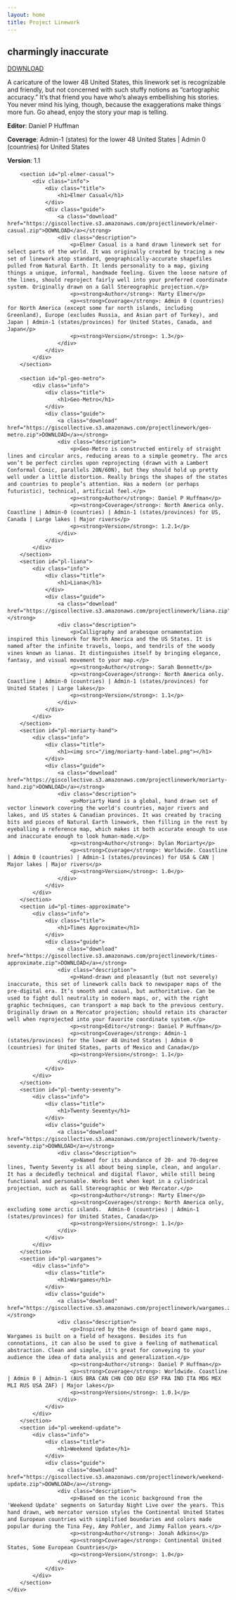 ```yaml
---
layout: home
title: Project Linework
---
```


<div id="home-main">
	<div class="wrapper">
		<section id="pl-charmingly-inaccurate">
			<div class="info">
				<div class="title">
					<h1>charmingly inaccurate</h1>
				</div>
				<div class="guide">
					<a class="download" href="https://giscollective.s3.amazonaws.com/projectlinework/charmingly-inaccurate.zip">DOWNLOAD</a></strong>
					<div class="description">
						<p>A caricature of the lower 48 United States, this linework set is recognizable and friendly, but not concerned with such stuffy notions as “cartographic accuracy.” It’s that friend you have who’s always embellishing his stories. You never mind his lying, though, because the exaggerations make things more fun. Go ahead, enjoy the story your map is telling.</p>
						<p><strong>Editor</strong>: Daniel P Huffman</p>
						<p><strong>Coverage</strong>: Admin-1 (states) for the lower 48 United States | Admin 0 (countries) for United States</p>
						<p><strong>Version</strong>: 1.1</p>
					</div>
				</div>
			</div>
		</section>

		<section id="pl-elmer-casual">
			<div class="info">
				<div class="title">
					<h1>Elmer Casual</h1>
				</div>
				<div class="guide">
					<a class="download" href="https://giscollective.s3.amazonaws.com/projectlinework/elmer-casual.zip">DOWNLOAD</a></strong>
					<div class="description">
						<p>Elmer Casual is a hand drawn linework set for select parts of the world. It was originally created by tracing a new set of linework atop standard, geographically-accurate shapefiles pulled from Natural Earth. It lends personality to a map, giving things a unique, informal, handmade feeling. Given the loose nature of the lines, should reproject fairly well into your preferred coordinate system. Originally drawn on a Gall Stereographic projection.</p>
						<p><strong>Author</strong>: Marty Elmer</p>
						<p><strong>Coverage</strong>: Admin 0 (countries) for North America (except some far north islands, including Greenland), Europe (excludes Russia, and Asian part of Turkey), and Japan | Admin-1 (states/provinces) for United States, Canada, and Japan</p>
						<p><strong>Version</strong>: 1.3</p>
					</div>
				</div>
			</div>
		</section>

		<section id="pl-geo-metro">
			<div class="info">
				<div class="title">
					<h1>Geo-Metro</h1>
				</div>
				<div class="guide">
					<a class="download" href="https://giscollective.s3.amazonaws.com/projectlinework/geo-metro.zip">DOWNLOAD</a></strong>
					<div class="description">
						<p>Geo-Metro is constructed entirely of straight lines and circular arcs, reducing areas to a simple geometry. The arcs won’t be perfect circles upon reprojecting (drawn with a Lambert Conformal Conic, parallels 20N/60N), but they should hold up pretty well under a little distortion. Really brings the shapes of the states and countries to people’s attention. Has a modern (or perhaps futuristic), technical, artificial feel.</p>
						<p><strong>Author</strong>: Daniel P Huffman</p>
						<p><strong>Coverage</strong>: North America only.  Coastline | Admin-0 (countries) | Admin-1 (states/provinces) for US, Canada | Large lakes | Major rivers</p>
						<p><strong>Version</strong>: 1.2.1</p>
					</div>
				</div>
			</div>
		</section>
		<section id="pl-liana">
			<div class="info">
				<div class="title">
					<h1>Liana</h1>
				</div>
				<div class="guide">
					<a class="download" href="https://giscollective.s3.amazonaws.com/projectlinework/liana.zip">DOWNLOAD</a></strong>
					<div class="description">
						<p>Calligraphy and arabesque ornamentation inspired this linework for North America and the US States. It is named after the infinite travels, loops, and tendrils of the woody vines known as lianas. It distinguishes itself by bringing elegance, fantasy, and visual movement to your map.</p>
						<p><strong>Author</strong>: Sarah Bennett</p>
						<p><strong>Coverage</strong>: North America only.  Coastline | Admin-0 (countries) | Admin-1 (states/provinces) for United States | Large lakes</p>
						<p><strong>Version</strong>: 1.1</p>
					</div>
				</div>
			</div>
		</section>
		<section id="pl-moriarty-hand">
			<div class="info">
				<div class="title">
					<h1><img src="/img/moriarty-hand-label.png"></h1>
				</div>
				<div class="guide">
					<a class="download" href="https://giscollective.s3.amazonaws.com/projectlinework/moriarty-hand.zip">DOWNLOAD</a></strong>
					<div class="description">
						<p>Moriarty Hand is a global, hand drawn set of vector linework covering the world's countries, major rivers and lakes, and US states & Canadian provinces. It was created by tracing bits and pieces of Natural Earth linework, then filling in the rest by eyeballing a reference map, which makes it both accurate enough to use and inaccurate enough to look human-made.</p>
						<p><strong>Author</strong>: Dylan Moriarty</p>
						<p><strong>Coverage</strong>: Worldwide. Coastline | Admin 0 (countries) | Admin-1 (states/provinces) for USA & CAN | Major lakes | Major rivers</p>
						<p><strong>Version</strong>: 1.0</p>
					</div>
				</div>
			</div>
		</section>
		<section id="pl-times-approximate">
			<div class="info">
				<div class="title">
					<h1>Times Approximate</h1>
				</div>
				<div class="guide">
					<a class="download" href="https://giscollective.s3.amazonaws.com/projectlinework/times-approximate.zip">DOWNLOAD</a></strong>
					<div class="description">
						<p>Hand-drawn and pleasantly (but not severely) inaccurate, this set of linework calls back to newspaper maps of the pre-digital era. It’s smooth and casual, but authoritative. Can be used to fight dull neutrality in modern maps, or, with the right graphic techniques, can transport a map back to the previous century. Originally drawn on a Mercator projection; should retain its character well when reprojected into your favorite coordinate system.</p>
						<p><strong>Editor</strong>: Daniel P Huffman</p>
						<p><strong>Coverage</strong>: Admin-1 (states/provinces) for the lower 48 United States | Admin 0 (countries) for United States, parts of Mexico and Canada</p>
						<p><strong>Version</strong>: 1.1</p>
					</div>
				</div>
			</div>
		</section>
		<section id="pl-twenty-seventy">
			<div class="info">
				<div class="title">
					<h1>Twenty Seventy</h1>
				</div>
				<div class="guide">
					<a class="download" href="https://giscollective.s3.amazonaws.com/projectlinework/twenty-seventy.zip">DOWNLOAD</a></strong>
					<div class="description">
						<p>Named for its abundance of 20- and 70-degree lines, Twenty Seventy is all about being simple, clean, and angular. It has a decidedly technical and digital flavor, while still being functional and personable. Works best when kept in a cylindrical projection, such as Gall Stereographic or Web Mercator.</p>
						<p><strong>Author</strong>: Marty Elmer</p>
						<p><strong>Coverage</strong>: North America only, excluding some arctic islands.  Admin-0 (countries) | Admin-1 (states/provinces) for United States, Canada</p>
						<p><strong>Version</strong>: 1.1</p>
					</div>
				</div>
			</div>
		</section>
		<section id="pl-wargames">
			<div class="info">
				<div class="title">
					<h1>Wargames</h1>
				</div>
				<div class="guide">
					<a class="download" href="https://giscollective.s3.amazonaws.com/projectlinework/wargames.zip">DOWNLOAD</a></strong>
					<div class="description">
						<p>Inspired by the design of board game maps, Wargames is built on a field of hexagons. Besides its fun connotations, it can also be used to give a feeling of mathematical abstraction. Clean and simple, it's great for conveying to your audience the idea of data analysis and generalization.</p>
						<p><strong>Author</strong>: Daniel P Huffman</p>
						<p><strong>Coverage</strong>: Worldwide. Coastline | Admin 0 | Admin-1 (AUS BRA CAN CHN COD DEU ESP FRA IND ITA MDG MEX MLI RUS USA ZAF) | Major lakes</p>
						<p><strong>Version</strong>: 1.0.1</p>
					</div>
				</div>
			</div>
		</section>
		<section id="pl-weekend-update">
			<div class="info">
				<div class="title">
					<h1>Weekend Update</h1>
				</div>
				<div class="guide">
					<a class="download" href="https://giscollective.s3.amazonaws.com/projectlinework/weekend-update.zip">DOWNLOAD</a></strong>
					<div class="description">
						<p>Based on the iconic background from the 'Weekend Update' segments on Saturday Night Live over the years. This hand drawn, web mercator version styles the Continental United States and European countries with simplified boundaries and colors made popular during the Tina Fey, Amy Pohler, and Jimmy Fallon years.</p>
						<p><strong>Author</strong>: Jonah Adkins</p>
						<p><strong>Coverage</strong>: Continental United States, Some European Countries</p>
						<p><strong>Version</strong>: 1.0</p>
					</div>
				</div>
			</div>
		</section>
	</div>
</div>

